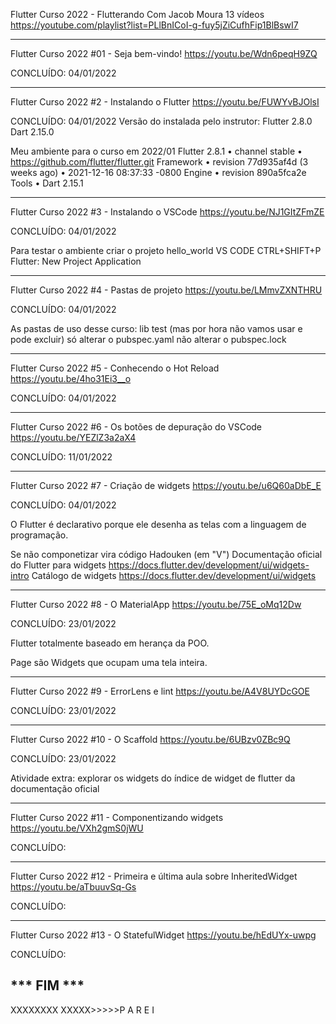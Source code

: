 Flutter Curso 2022 - Flutterando
Com Jacob Moura
13 vídeos
https://youtube.com/playlist?list=PLlBnICoI-g-fuy5jZiCufhFip1BlBswI7

----------------------------------------------------------------------------------
Flutter Curso 2022 #01 - Seja bem-vindo!
https://youtu.be/Wdn6peqH9ZQ

CONCLUÍDO: 04/01/2022

----------------------------------------------------------------------------------
Flutter Curso 2022 #2 - Instalando o Flutter
https://youtu.be/FUWYvBJOlsI

CONCLUÍDO: 04/01/2022
Versão do instalada pelo instrutor: 
Flutter 2.8.0
Dart 2.15.0

Meu ambiente para o curso em 2022/01
Flutter 2.8.1 • channel stable • https://github.com/flutter/flutter.git
Framework • revision 77d935af4d (3 weeks ago) • 2021-12-16 08:37:33 -0800
Engine • revision 890a5fca2e
Tools • Dart 2.15.1

----------------------------------------------------------------------------------
Flutter Curso 2022 #3 - Instalando o VSCode
https://youtu.be/NJ1GItZFmZE

CONCLUÍDO: 04/01/2022

Para testar o ambiente criar o projeto hello_world
VS CODE
CTRL+SHIFT+P
Flutter: New Project
Application

----------------------------------------------------------------------------------
Flutter Curso 2022 #4 - Pastas de projeto
https://youtu.be/LMmvZXNTHRU

CONCLUÍDO: 04/01/2022

As pastas de uso desse curso:
lib
test (mas por hora não vamos usar e pode excluir)
só alterar o pubspec.yaml
não alterar o pubspec.lock

----------------------------------------------------------------------------------
Flutter Curso 2022 #5 - Conhecendo o Hot Reload
https://youtu.be/4ho31Ei3__o

CONCLUÍDO: 04/01/2022

----------------------------------------------------------------------------------
Flutter Curso 2022 #6 - Os botões de depuração do VSCode
https://youtu.be/YEZlZ3a2aX4

CONCLUÍDO: 11/01/2022

----------------------------------------------------------------------------------
Flutter Curso 2022 #7 - Criação de widgets
https://youtu.be/u6Q60aDbE_E

CONCLUÍDO: 04/01/2022

O Flutter é declarativo porque ele desenha as telas com a linguagem de programação.

Se não componetizar vira código Hadouken (em "V")
Documentação oficial do Flutter para widgets
https://docs.flutter.dev/development/ui/widgets-intro
Catálogo de widgets 
https://docs.flutter.dev/development/ui/widgets

----------------------------------------------------------------------------------
Flutter Curso 2022 #8 - O MaterialApp
https://youtu.be/75E_oMq12Dw

CONCLUÍDO: 23/01/2022

Flutter totalmente baseado em herança da POO.

Page são Widgets que ocupam uma tela inteira.

----------------------------------------------------------------------------------
Flutter Curso 2022 #9 - ErrorLens e lint
https://youtu.be/A4V8UYDcGOE

CONCLUÍDO: 23/01/2022

----------------------------------------------------------------------------------
Flutter Curso 2022 #10 - O Scaffold
https://youtu.be/6UBzv0ZBc9Q

CONCLUÍDO: 23/01/2022

Atividade extra: explorar os widgets do índice de widget de flutter da documentação oficial


----------------------------------------------------------------------------------
Flutter Curso 2022 #11 - Componentizando widgets
https://youtu.be/VXh2gmS0jWU

CONCLUÍDO:


----------------------------------------------------------------------------------
Flutter Curso 2022 #12 - Primeira e última aula sobre InheritedWidget
https://youtu.be/aTbuuvSq-Gs

CONCLUÍDO:


----------------------------------------------------------------------------------
Flutter Curso 2022 #13 - O StatefulWidget
https://youtu.be/hEdUYx-uwpg

CONCLUÍDO:




*** FIM ***
--------------------------------------
XXXXXXXX XXXXX>>>>>P A R E I
